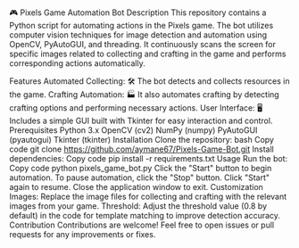 🎮 Pixels Game Automation Bot
Description
This repository contains a Python script for automating actions in the Pixels game. The bot utilizes computer vision techniques for image detection and automation using OpenCV, PyAutoGUI, and threading. It continuously scans the screen for specific images related to collecting and crafting in the game and performs corresponding actions automatically.

Features
Automated Collecting: 🛠️ The bot detects and collects resources in the game.
Crafting Automation: 🏭 It also automates crafting by detecting crafting options and performing necessary actions.
User Interface: 🖥️ Includes a simple GUI built with Tkinter for easy interaction and control.
Prerequisites
Python 3.x
OpenCV (cv2)
NumPy (numpy)
PyAutoGUI (pyautogui)
Tkinter (tkinter)
Installation
Clone the repository:
bash
Copy code
git clone https://github.com/aymane67/Pixels-Game-Bot.git
Install dependencies:
Copy code
pip install -r requirements.txt
Usage
Run the bot:
Copy code
python pixels_game_bot.py
Click the "Start" button to begin automation.
To pause automation, click the "Stop" button. Click "Start" again to resume.
Close the application window to exit.
Customization
Images: Replace the image files for collecting and crafting with the relevant images from your game.
Threshold: Adjust the threshold value (0.8 by default) in the code for template matching to improve detection accuracy.
Contribution
Contributions are welcome! Feel free to open issues or pull requests for any improvements or fixes.